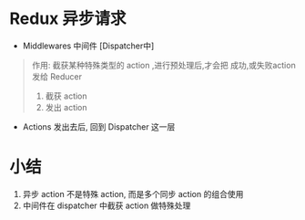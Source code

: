 # Redux 异步请求  

* Middlewares 中间件 [Dispatcher中]
> 作用: 截获某种特殊类型的 action  ,进行预处理后,才会把 成功,或失败action 发给 Reducer 
> 1. 截获 action 
> 2. 发出 action  
* Actions 发出去后, 回到 Dispatcher 这一层  

# 小结
1. 异步 action 不是特殊 action, 而是多个同步 action 的组合使用  
2. 中间件在 dispatcher 中截获 action 做特殊处理  